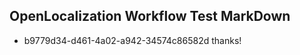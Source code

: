 ## OpenLocalization Workflow Test MarkDown
* b9779d34-d461-4a02-a942-34574c86582d thanks!

<!--HONumber=Sep16_HO2-->


